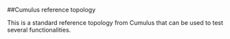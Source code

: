 ##Cumulus reference topology

This is a standard reference topology from Cumulus that can be used to test several functionalities. 

